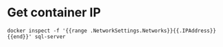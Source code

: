 # Get container IP
```
docker inspect -f '{{range .NetworkSettings.Networks}}{{.IPAddress}}{{end}}' sql-server
```

